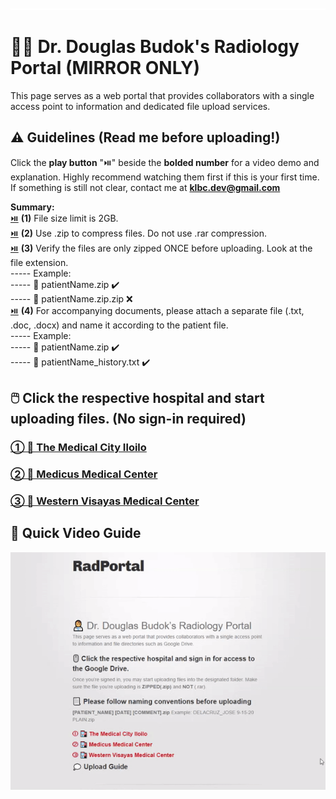 ![image](placeholder.png)
# 👨‍⚕️ Dr. Douglas Budok's Radiology Portal (MIRROR ONLY) 
This page serves as a web portal that provides collaborators with a single access point to information and dedicated file upload services.

## ⚠️ Guidelines (Read me before uploading!)
Click the **play button** "⏯️" beside the **bolded number** for a video demo and explanation. Highly recommend watching them first if this is your first time.  
If something is still not clear, contact me at **klbc.dev@gmail.com**  
  
**Summary:**  
[⏯️](https://drive.google.com/file/d/147yykKxCFz02ldhHa2ajupQUG-3Hz8cK/preview) **(1)** File size limit is 2GB.  
[⏯️](https://drive.google.com/file/d/1vLesfen18mYM7t_n1D0k0c4vLk6eTUuw/preview) **(2)** Use .zip to compress files. Do not use .rar compression.  
[⏯️](https://drive.google.com/file/d/1x8z5-LcWJBSG1v0gn0ac8YfaK3CgyUEy/preview) **(3)** Verify the files are only zipped ONCE before uploading. Look at the file extension.  
----- Example:  
----- 📁 patientName.zip ✔️  
----- 📁 patientName.zip.zip ❌  
[⏯️](https://drive.google.com/file/d/1TPlPkYWtr9ZKMd6csGOqICX9vVtcHLn6/preview) **(4)** For accompanying documents, please attach a separate file (.txt, .doc, .docx) and name it according to the patient file.  
----- Example:  
----- 📁 patientName.zip ✔️  
----- 📝 patientName_history.txt ✔️  

## 🖱️ Click the respective hospital and start uploading files. (No sign-in required)

### [① 🏥 The Medical City Iloilo ](https://www.dropbox.com/request/SdpHLAAhI0xdNePb7WKo)
### [② 🏥 Medicus Medical Center ](https://www.dropbox.com/request/oAWEwIXFIrlPuhUn62Ao)
### [③ 🏥 Western Visayas Medical Center ](https://www.dropbox.com/request/R32MiVic1zAm21GIxo4I)


## 💭 Quick Video Guide
![demo](demo.gif)
